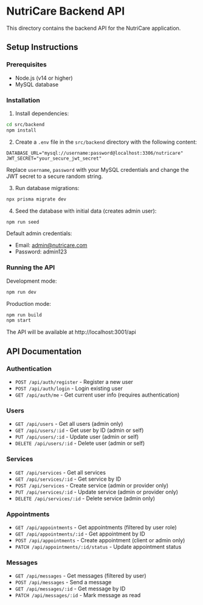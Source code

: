 
# NutriCare Backend API

This directory contains the backend API for the NutriCare application.

## Setup Instructions

### Prerequisites

- Node.js (v14 or higher)
- MySQL database

### Installation

1. Install dependencies:
```bash
cd src/backend
npm install
```

2. Create a `.env` file in the `src/backend` directory with the following content:
```
DATABASE_URL="mysql://username:password@localhost:3306/nutricare"
JWT_SECRET="your_secure_jwt_secret"
```

Replace `username`, `password` with your MySQL credentials and change the JWT secret to a secure random string.

3. Run database migrations:
```bash
npx prisma migrate dev
```

4. Seed the database with initial data (creates admin user):
```bash
npm run seed
```

Default admin credentials:
- Email: admin@nutricare.com
- Password: admin123

### Running the API

Development mode:
```bash
npm run dev
```

Production mode:
```bash
npm run build
npm start
```

The API will be available at http://localhost:3001/api

## API Documentation

### Authentication

- `POST /api/auth/register` - Register a new user
- `POST /api/auth/login` - Login existing user
- `GET /api/auth/me` - Get current user info (requires authentication)

### Users

- `GET /api/users` - Get all users (admin only)
- `GET /api/users/:id` - Get user by ID (admin or self)
- `PUT /api/users/:id` - Update user (admin or self)
- `DELETE /api/users/:id` - Delete user (admin or self)

### Services

- `GET /api/services` - Get all services
- `GET /api/services/:id` - Get service by ID
- `POST /api/services` - Create service (admin or provider only)
- `PUT /api/services/:id` - Update service (admin or provider only)
- `DELETE /api/services/:id` - Delete service (admin only)

### Appointments

- `GET /api/appointments` - Get appointments (filtered by user role)
- `GET /api/appointments/:id` - Get appointment by ID
- `POST /api/appointments` - Create appointment (client or admin only)
- `PATCH /api/appointments/:id/status` - Update appointment status

### Messages

- `GET /api/messages` - Get messages (filtered by user)
- `POST /api/messages` - Send a message
- `GET /api/messages/:id` - Get message by ID
- `PATCH /api/messages/:id` - Mark message as read
